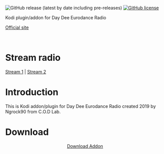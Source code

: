![GitHub release (latest by date including pre-releases)](https://img.shields.io/github/v/release/ngrock90/Day-Dee-Eurodance-Radio-Kodi-Addon?include_prereleases&style=plastic) <a href="https://github.com/ngrock90/Day-Dee-Eurodance-Radio-Kodi-Addon/blob/master/LICENSE"><img alt="GitHub license" src="https://img.shields.io/github/license/ngrock90/Day-Dee-Eurodance-Radio-Kodi-Addon?style=plastic"></a><br>

Kodi plugin/addon for Day Dee Eurodance Radio

<a href="https://daydeeeurodance.blogspot.com">Official site</a>

</p><br>

# Stream radio

<a href="http://stream.laut.fm/daydeeeurodance">Stream 1</a> | <a href="https://daydeeeurodance.stream.laut.fm/daydeeeurodance">Stream 2</a>

# Introduction

This is Kodi addon/plugin for Day Dee Eurodance Radio created 2019 by Ngrock90 from C.O.D Lab.

# Download

<p align="center"><a href="https://github.com/ngrock90/Day-Dee-Eurodance-Radio-Kodi-Addon/releases">Download Addon</a>
